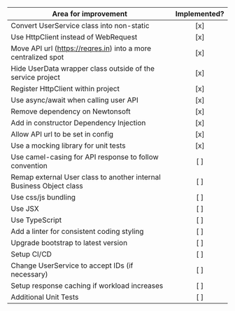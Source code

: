 | Area for improvement | Implemented? |
|----------|:-------------:|
| Convert UserService class into non-static | [x] |
| Use HttpClient instead of WebRequest | [x] |
| Move API url (https://reqres.in) into a more centralized spot  | [x] |
| Hide UserData wrapper class outside of the service project | [x] |
| Register HttpClient within project | [x] |
| Use async/await when calling user API | [x] |
| Remove dependency on Newtonsoft | [x] |
| Add in constructor Dependency Injection | [x] |
| Allow API url to be set in config  | [x] |
| Use a mocking library for unit tests | [x] |
| Use camel-casing for API response to follow convention | [ ] |
| Remap external User class to another internal Business Object class | [ ] |
| Use css/js bundling | [ ] |
| Use JSX | [ ] |
| Use TypeScript | [ ] |
| Add a linter for consistent coding styling | [ ] |
| Upgrade bootstrap to latest version | [ ] |
| Setup CI/CD | [ ] |
| Change UserService to accept IDs (if necessary) | [ ] |
| Setup response caching if workload increases | [ ] |
| Additional Unit Tests | [ ] |